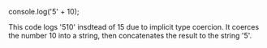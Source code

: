 console.log('5' + 10);

This code logs '510' insdtead of 15 due to implicit type coercion. It coerces the number 10 into a string, then concatenates the result to the string '5'.